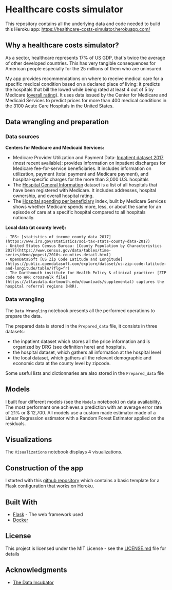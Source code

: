# Healthcare costs simulator

This repository contains all the underlying data and code needed to build this Heroku app: <https://healthcare-costs-simulator.herokuapp.com/>  


## Why a healthcare costs simulator?

As a sector, healthcare represents 17% of US GDP, that's twice the average of other developed countries. This has very tangible consequences for American people especially for the 25 millions of them who are uninsured.

My app provides recommendations on where to receive medical care for a specific medical condition based on a declared place of living: it predicts the hospitals that bill the lowed while being rated at least 4 out of 5 by Medicare ([overall rating](https://www.medicare.gov/hospitalcompare/about/hospital-overall-ratings.html)). It uses data issued by the Center for Medicare and Medicaid Services to predict prices for more than 400 medical conditions in the 3100 Acute Care Hospitals in the United States.


## Data wrangling and preparation

### Data sources

**Centers for Medicare and Medicaid Services:**   

  - Medicare Provider Utilization and Payment Data: [Inpatient dataset 2017](https://www.cms.gov/Research-Statistics-Data-and-Systems/Statistics-Trends-and-Reports/Medicare-Provider-Charge-Data/Inpatient) (most recent available): provides information on inpatient discharges for Medicare fee-for-service beneficiaries. It includes information on utilization, payment (total payment and Medicare payment), and hospital-specific charges for the more than 3,000 U.S. hospitals
  - The [Hospital General Information](https://data.medicare.gov/Hospital-Compare/Hospital-General-Information/xubh-q36u) dataset is a list of all hospitals that have been registered with Medicare. It includes addresses, hospital ownership, and overall hospital rating.
- The [Hospital spending per beneficiary](https://data.medicare.gov/Hospital-Compare/Medicare-Spending-Per-Beneficiary-Hospital/rrqw-56er) index, built by Medicare Services shows whether Medicare spends more, less, or about the same for an episode of care at a specific hospital compared to all hospitals nationally.



**Local data (at county level):**

    - IRS: [statistics of income county data 2017](https://www.irs.gov/statistics/soi-tax-stats-county-data-2017)
    - United States Census Bureau: [County Population by Characteristics 2017](https://www.census.gov/data/tables/time-series/demo/popest/2010s-counties-detail.html)
    - OpenDataSoft [US Zip Code Latitude and Longitude](https://public.opendatasoft.com/explore/dataset/us-zip-code-latitude-and-longitude/table/?flg=fr)
    - The Darthmouth institute for Health Policy & clinical practice: [ZIP code to HRR crosswalk file](https://atlasdata.dartmouth.edu/downloads/supplemental) captures the hospital referral regions (HRR).

### Data wrangling   

The ```Data Wrangling``` notebook presents all the performed operations to prepare the data.

The prepared data is stored in the ```Prepared_data``` file, it consists in three datasets:
- the inpatient dataset which stores all the price information and is organized by DRG (see definition here) and hospitals.
- the hospital dataset, which gathers all information at the hospital level
- the local dataset, which gathers all the relevant demographic and economic data at the county level by zipcode.

Some useful lists and dictionnaries are also stored in the ```Prepared_data``` file

## Models

I built four different models (see the ```Models``` notebook) on data availability. The most performant one achieves a prediction with an average error rate of 21% or  $ 12,700. All models use a custom made estimator made of a Linear Regression estimator with a Random Forest Estimator applied on the residuals.

## Visualizations

The ```Visualizations```  notebook displays 4 visualizations.


## Construction of the app

I started with this [github repository](https://github.com/thedataincubator/flask-framework/tree/docker) which contains a basic template for a Flask configuration that
works on Heroku.

## Built With

* [Flask](https://flask.palletsprojects.com/en/1.1.x/) - The web framework used
* [Docker](https://docs.docker.com/)


## License

This project is licensed under the MIT License - see the [LICENSE.md](LICENSE.md) file for details

## Acknowledgments

* [The Data Incubator](https://github.com/thedataincubator)

